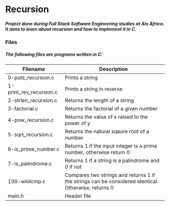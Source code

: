 # Recursion

##### Project done during Full Stack Software Engineering studies at Alx Africa. It aims to learn about recursion and how to implement it in C.

### Files
##### The following files are programs written in C:

| Filename | Description |
| --- | --- |
| 0-puts_recursion.c |	Prints a string |
| 1-print_rev_recursion.c |	Prints a string in reverse |
| 2-strlen_recursion.c	| Returns the length of a string |
| 3-factorial.c	| Returns the factorial of a given number |
| 4-pow_recursion.c	| Returns the value of x raised to the power of y |
| 5-sqrt_recursion.c |	Returns the natural sqaure root of a number |
| 6-is_prime_number.c	| Returns 1 if the input integer is a prime number, otherwise return 0 |
| 7-is_palindrome.c	| Returns 1 if a string is a palindrome and 0 if not |
| 100-wildcmp.c	| Compares two strings and returns 1 if the strings can be considered identical. Otherwise, returns 0 |
| main.h | Header file |
